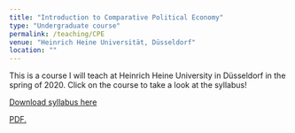 ```yaml
---
title: "Introduction to Comparative Political Economy"
type: "Undergraduate course"
permalink: /teaching/CPE
venue: "Heinrich Heine Universität, Düsseldorf"
location: ""
---
```


This is a course I will teach at Heinrich Heine University in Düsseldorf in the spring of 2020. Click on the course to take a look at the syllabus!


[Download syllabus here](https://github.com/tseidl/timoseidl/raw/master/syllabus_CPE_Seidl.pdf)


<a href="https://github.com/tseidl/timoseidl/raw/master/syllabus_CPE_Seidl.pdf" target="_blank">PDF.</a>
